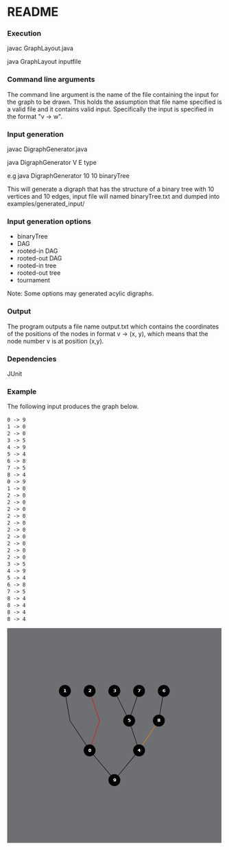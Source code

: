 # README

### Execution

javac GraphLayout.java

java GraphLayout inputfile

### Command line arguments

The command line argument is the name of the file containing the input for the graph to be drawn. This holds the assumption that file name specified is a valid file and it contains valid input. Specifically the input is specified in the format "v -> w".


### Input generation

javac DigraphGenerator.java 

java DigraphGenerator V E type

e.g java DigraphGenerator 10 10 binaryTree

This will generate a digraph that has the structure of a binary tree with 10 vertices and 10 edges, input file will named binaryTree.txt and dumped into examples/generated_input/

### Input generation options

- binaryTree
- DAG
- rooted-in DAG
- rooted-out DAG
- rooted-in tree
- rooted-out tree
- tournament 

Note: Some options may generated acylic digraphs.

### Output

The program outputs a file name output.txt which contains the coordinates of the positions of the nodes in format
v -> (x, y), which means that the node number v is at position (x,y).

### Dependencies

JUnit

### Example

The following input produces the graph below.

    0 -> 9
    1 -> 0
    2 -> 0
    3 -> 5
    4 -> 9
    5 -> 4
    6 -> 8
    7 -> 5
    8 -> 4
    0 -> 9
    1 -> 0
    2 -> 0
    2 -> 0
    2 -> 0
    2 -> 0
    2 -> 0
    2 -> 0
    2 -> 0
    2 -> 0
    2 -> 0
    2 -> 0
    3 -> 5
    4 -> 9
    5 -> 4
    6 -> 8
    7 -> 5
    8 -> 4
    8 -> 4
    8 -> 4
    8 -> 4

![Alt text](BinaryTree.png?raw=true "One specific test case")
